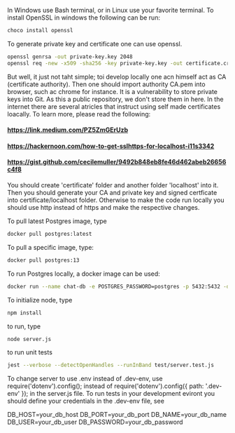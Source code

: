 
In Windows use Bash terminal, or in Linux use your favorite terminal.
To install OpenSSL in windows the following can be run:

```bash
choco install openssl
```

To generate private key and certificate one can use openssl.

```bash
openssl genrsa -out private-key.key 2048
openssl req -new -x509 -sha256 -key private-key.key -out certificate.crt -days 365
```

But well, it just not taht simple; toi develop locally one acn himself act as CA (certificate authority).
Then one should import authority CA.pem into browser, such ac chrome for instance.
It is a vulnerability to store private keys into Git. As this a public repository, we don't store them in here.
In the internet there are several atricles that instruct using self made certificates loacally.
To learn more, please read the following:

#### https://link.medium.com/PZ5ZmGErUzb

#### https://hackernoon.com/how-to-get-sslhttps-for-localhost-i11s3342

#### https://gist.github.com/cecilemuller/9492b848eb8fe46d462abeb26656c4f8

You should create 'certificate' folder and another folder 'localhost' into it. Then
you should generate your CA and private key and signed certficate into certificate/localhost folder.
Otherwise to make the code run locally you should use http instead of https and make the
respective changes.

To pull latest Postgres image, type

```bash
docker pull postgres:latest
```

To pull a specific image, type:

```bash
docker pull postgres:13
```

To run Postgres locally, a docker image can be used:

```bash
docker run --name chat-db -e POSTGRES_PASSWORD=postgres -p 5432:5432 -d postgres
```

To initialize node, type

```bash
npm install
```
to run, type

```bash
node server.js
```

to run unit tests

```bash
jest --verbose --detectOpenHandles --runInBand test/server.test.js
```
To change server to use .env instead of .dev-env, use require('dotenv').config();
instead of require('dotenv').config({ path: '.dev-env' }); in the server.js file.
To run tests in your development eviront you should define your credentials in
the .dev-env file, see

DB_HOST=your_db_host
DB_PORT=your_db_port
DB_NAME=your_db_name
DB_USER=your_db_user
DB_PASSWORD=your_db_password
